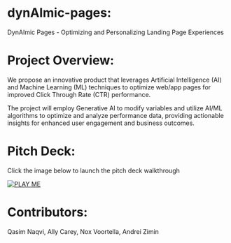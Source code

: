 # dynAImic-pages:
DynAImic Pages - Optimizing and Personalizing Landing Page Experiences

# Project Overview:
We propose an innovative product that leverages Artificial Intelligence (AI) and Machine Learning (ML) techniques to optimize web/app pages for improved Click Through Rate (CTR) performance. 

The project will employ Generative AI to modify variables and utilize AI/ML algorithms to optimize and analyze performance data, providing actionable insights for enhanced user engagement and business outcomes.

# Pitch Deck:

Click the image below to launch the pitch deck walkthrough

[![PLAY ME](https://github.com/qasimnaqvi/dynAImic-pages/assets/11540356/113ffe68-eed0-4c11-9655-0371af451fd5)](https://www.youtube.com/watch?v=XJDvRysWgFg)

# Contributors:
Qasim Naqvi,
Ally Carey,
Nox Voortella,
Andrei Zimin 
